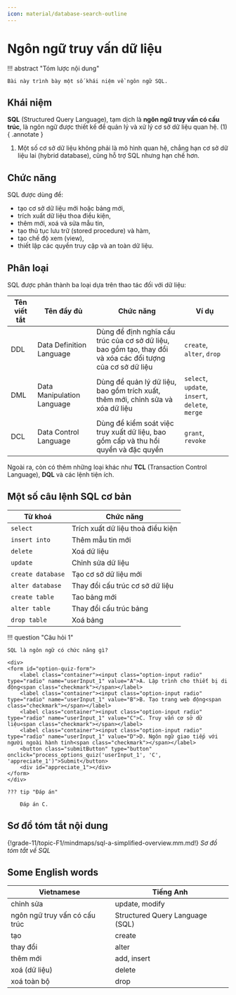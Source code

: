 ```yaml
---
icon: material/database-search-outline
---
```


# Ngôn ngữ truy vấn dữ liệu

!!! abstract "Tóm lược nội dung"

    Bài này trình bày một số khái niệm về ngôn ngữ SQL.

## Khái niệm

**SQL** (Structured Query Language), tạm dịch là **ngôn ngữ truy vấn có cấu trúc**, là ngôn ngữ được thiết kế để quản lý và xử lý cơ sở dữ liệu quan hệ. (1)
{ .annotate }

1.  Một số cơ sở dữ liệu không phải là mô hình quan hệ, chẳng hạn cơ sở dữ liệu lai (hybrid database), cũng hỗ trợ SQL nhưng hạn chế hơn.

## Chức năng

SQL được dùng để:

- tạo cơ sở dữ liệu mới hoặc bảng mới,
- trích xuất dữ liệu thoa điều kiện,
- thêm mới, xoá và sửa mẫu tin,
- tạo thủ tục lưu trữ (stored procedure) và hàm,
- tạo chế độ xem (view),
- thiết lập các quyền truy cập và an toàn dữ liệu.

## Phân loại

SQL được phân thành ba loại dựa trên thao tác đối với dữ liệu:

| Tên viết tắt | Tên đầy đủ | Chức năng | Ví dụ |
| --- | --- | --- | --- |
| DDL | Data Definition Language | Dùng để định nghĩa cấu trúc của cơ sở dữ liệu, bao gồm tạo, thay đổi và xóa các đối tượng của cơ sở dữ liệu | `create`, `alter`, `drop` |
| DML | Data Manipulation Language | Dùng để quản lý dữ liệu, bao gồm trích xuất, thêm mới, chỉnh sửa và xóa dữ liệu | `select`, `update`, `insert`, `delete`, `merge` |
| DCL | Data Control Language | Dùng để kiểm soát việc truy xuất dữ liệu, bao gồm cấp và thu hồi quyền và đặc quyền | `grant`, `revoke` |

Ngoài ra, còn có thêm những loại khác như **TCL** (Transaction Control Language), **DQL** và các lệnh tiện ích.

## Một số câu lệnh SQL cơ bản

| Từ khoá | Chức năng |
| --- | --- |
| `select` | Trích xuất dữ liệu thoả điều kiện |
| `insert into` | Thêm mẫu tin mới |
| `delete` | Xoá dữ liệu |
| `update` | Chỉnh sửa dữ liệu |
| `create database` | Tạo cơ sở dữ liệu mới |
| `alter database` | Thay đổi cấu trúc cơ sở dữ liệu |
| `create table` | Tao bảng mới |
| `alter table` | Thay đổi cấu trúc bảng |
| `drop table` | Xoá bảng |

!!! question "Câu hỏi 1"

    SQL là ngôn ngữ có chức năng gì?

    <div>
    <form id="option-quiz-form">
        <label class="container"><input class="option-input radio" type="radio" name="userInput_1" value="A">A. Lập trình cho thiết bị di động<span class="checkmark"></span></label>
        <label class="container"><input class="option-input radio" type="radio" name="userInput_1" value="B">B. Tạo trang web động<span class="checkmark"></span></label>
        <label class="container"><input class="option-input radio" type="radio" name="userInput_1" value="C">C. Truy vấn cơ sở dữ liệu<span class="checkmark"></span></label>
        <label class="container"><input class="option-input radio" type="radio" name="userInput_1" value="D">D. Ngôn ngữ giao tiếp với người ngoài hành tinh<span class="checkmark"></span></label>
        <button class="submitButton" type="button" onclick="process_options_quiz('userInput_1', 'C', 'appreciate_1')">Submit</button>
        <div id="appreciate_1"></div>
    </form>
    </div>

    ??? tip "Đáp án"

        Đáp án C.


## Sơ đồ tóm tắt nội dung

{!grade-11/topic-F1/mindmaps/sql-a-simplified-overview.mm.md!}
*Sơ đồ tóm tắt về SQL*

## Some English words

| Vietnamese | Tiếng Anh | 
| --- | --- |
| chỉnh sửa | update, modify |
| ngôn ngữ truy vấn có cấu trúc | Structured Query Language (SQL) |
| tạo | create |
| thay đổi | alter |
| thêm mới | add, insert |
| xoá (dữ liệu) | delete |
| xoá toàn bộ | drop |